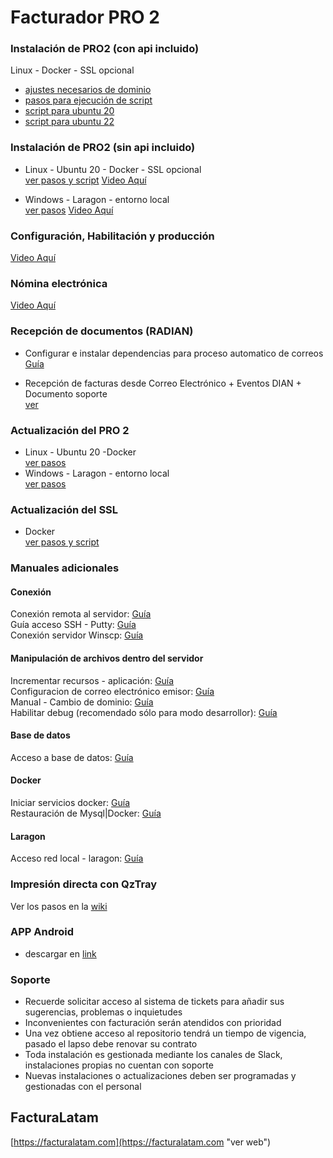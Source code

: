 # **Facturador PRO 2**

### Instalación de PRO2 (con api incluido)

 Linux - Docker - SSL opcional <br>
* [ajustes necesarios de dominio](https://gitlab.buho.la/facturalatam/co-facturadorpro2/-/snippets/26#dominio) <br>
* [pasos para ejecución de script](https://gitlab.buho.la/facturalatam/co-facturadorpro2/-/snippets/26#pasos) <br>
* [script para ubuntu 20](https://gitlab.buho.la/facturalatam/co-facturadorpro2/-/snippets/26#L1) <br>
* [script para ubuntu 22](https://gitlab.buho.la/facturalatam/co-facturadorpro2/-/snippets/26#L1) <br>

### Instalación de PRO2 (sin api incluido)

* Linux - Ubuntu 20 - Docker - SSL opcional<br>
[ver pasos y script](https://gitlab.buho.la/facturalatam/co-facturadorpro2/-/snippets/2 "ver")
[Video Aquí](https://www.youtube.com/watch?v=X8b5DwlWnao "ver")

* Windows - Laragon - entorno local<br>
[ver pasos](https://gitlab.buho.la/facturalatam/co-facturadorpro2/-/snippets/5#instalacion-de-entorno "ver")
[Video Aquí](https://www.youtube.com/watch?v=kNaDz0BC4Qo "ver")

### Configuración, Habilitación y producción

[Video Aquí](https://www.youtube.com/watch?v=LOfMM3V2FNY&t=192s "ver")


### Nómina electrónica

[Video Aquí](https://www.youtube.com/watch?v=rnYVQfChvGs "ver")


### Recepción de documentos (RADIAN)

* Configurar e instalar dependencias para proceso automatico de correos<br>
[Guía](https://docs.google.com/document/d/1qhaT5vuxkW1GuNqGk_LDp3MTVPc_Qna8pjYadam2LtU/edit?usp=sharing "Clic")<br>

* Recepción de facturas desde Correo Electrónico + Eventos DIAN + Documento soporte<br>
[ver](https://www.youtube.com/watch?v=ihmxJFKfAtI "Clic")<br>



### Actualización del PRO 2

* Linux - Ubuntu 20 -Docker<br>
[ver pasos](https://gitlab.buho.la/facturalatam/co-facturadorpro2/-/blob/master/proceso_de_actualizacion_docker.md "ver")
* Windows - Laragon - entorno local<br>
[ver pasos](https://gitlab.buho.la/facturalatam/co-facturadorpro2/-/snippets/5#user-content-pasos-para-actualizar "ver")

### Actualización del SSL

* Docker<br>
[ver pasos y script](https://gitlab.buho.la/facturalatam/co-facturadorpro2/-/snippets/1 "ver")



### Manuales adicionales

#### Conexión
Conexión remota al servidor: [Guía](https://docs.google.com/document/d/1m7xmQ_yLBO2MQVew6ZrlCdvIMLNg2_EzEJmntDM_Jms/edit?usp=sharing "Clic")<br>
Guía acceso SSH - Putty: [Guía](https://docs.google.com/document/d/1PmQejvNd_dkXVm8DPUYlQTag0wvES46tMpxX3MPhkNY/edit# "Clic")<br>
Conexión servidor Winscp: [Guía](https://docs.google.com/document/d/1Xpri2102N4b5C-dG-FVPXW5ZWjEz5S4iDjpvl7Zwq2E/edit# "Clic")<br>

#### Manipulación de archivos dentro del servidor

Incrementar recursos - aplicación: [Guía](https://drive.google.com/open?id=1_A06M8AKR514XdctOpi8yIHOQd2cMIzm1BAdNCLUoew "Clic")<br>
Configuracion de correo electrónico emisor: [Guía](https://docs.google.com/document/d/1sBXGgKZwcgKZTMTT_qQldpRT13jzEL4Q1S_yPpY-nOo/edit?usp=sharing "Clic")<br>
Manual - Cambio de dominio: [Guía](https://docs.google.com/document/d/14rbElqQ6Ru6hh3UCZm4wTKIUCm_hPbMNYz9EH8fcPRo/edit?usp=sharing "Clic")<br>
Habilitar debug (recomendado sólo para modo desarrollor): [Guía](https://drive.google.com/open?id=1OdU-rDjr_cxM7t3fujBxPnEQn7qMoxIO6KZNjiKzyvU "Clic")<br>

#### Base de datos
Acceso a base de datos: [Guía](https://drive.google.com/open?id=1uZ_qt34I8HucJYmt_RfI2orgfl9_dpqIh8RukwiG1uM "Clic")<br>

#### Docker
Iniciar servicios docker: [Guía](https://docs.google.com/document/d/1MMuyeYE53RjDaOR2OLPsCtpxicDzqowlvoMTWpkBaSM/edit# "Clic")<br>
Restauración de Mysql|Docker: [Guía](https://docs.google.com/document/d/1Aze-O_a0aseyjaDXsD1iHflPr6ptZ8Cq6BWRrs6GhsM/edit?usp=sharing "Clic")<br>

#### Laragon
Acceso red local - laragon: [Guía](https://docs.google.com/document/d/13kOE5N5LJtCJIr3hswrfNgBYxi9wx07YwUCrAfgyCoQ/edit "Clic")<br>

### Impresión directa con QzTray

Ver los pasos en la [wiki](https://gitlab.buho.la/facturalatam/co-facturadorpro2/-/wikis/qztray-instalacion) <br>

### APP Android

* descargar en [link](https://facturalatam.com/pro2/app_pro2.apk "url")

### Soporte

* Recuerde solicitar acceso al sistema de tickets para añadir sus sugerencias, problemas o inquietudes
* Inconvenientes con facturación serán atendidos con prioridad
* Una vez obtiene acceso al repositorio tendrá un tiempo de vigencia, pasado el lapso debe renovar su contrato
* Toda instalación es gestionada mediante los canales de Slack, instalaciones propias no cuentan con soporte
* Nuevas instalaciones o actualizaciones deben ser programadas y gestionadas con el personal

## FacturaLatam

[https://facturalatam.com](https://facturalatam.com "ver web")
